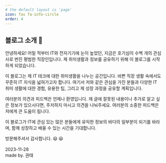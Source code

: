 ```yaml
---
# the default layout is 'page'
icon: fas fa-info-circle
order: 4
---
```


## 블로그 소개 🤖
안녕하세요! 어릴 적부터 IT와 전자기기에 눈이 높았던, 지금은 호기심이 수백 개의 관심사로 번진 평범한 직장인입니다. 제 취미생활과 정보를 공유하기 위해 이 블로그를 시작하게 되었습니다.

이 블로그는 제 IT 테크에 대한 취미생활을 나누는 공간입니다. 바쁜 직장 생활 속에서도 꾸준히 IT 지식을 넓혀가고자 합니다. 여기서 저와 같은 관심을 가진 분들과 다양한 IT 취미 생활에 대한 경험, 유용한 팁, 그리고 제 성장 과정을 공유할 계획입니다.

여러분의 의견과 피드백은 언제나 환영입니다. 제 글에 잘못된 내용이나 추가로 알고 싶은 정보가 있으시다면, 주저하지 마시고 의견을 나눠주세요. 여러분의 소중한 피드백은 저에게 큰 도움이 됩니다.

이 블로그가 IT에 관심 있는 많은 분들에게 유익한 정보의 바다의 일부분이 되기를 바라며, 함께 성장하고 배울 수 있는 시간을 기대합니다.

방문해주셔서 감사합니다. 
😃
😃
<br>
<br>
2023-11-28 <br> 
made by. 권태